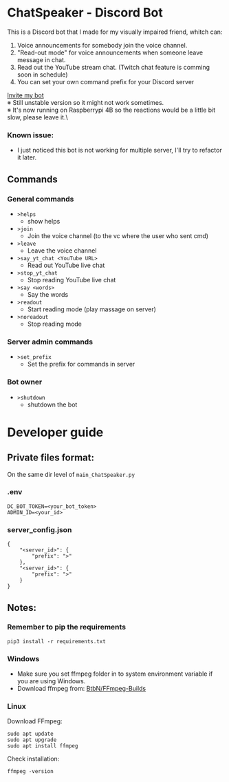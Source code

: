 # ChatSpeaker - Discord Bot
This is a Discord bot that I made for my visually impaired friend, whitch can:
 1. Voice announcements for somebody join the voice channel.
 2. "Read-out mode" for voice announcements when someone leave message in chat.
 3. Read out the YouTube stream chat. (Twitch chat feature is comming soon in schedule)
 4. You can set your own command prefix for your Discord server

[Invite my bot](https://discord.com/oauth2/authorize?client_id=1368220788875989032)\
※ Still unstable version so it might not work sometimes.\
※ It's now running on Raspberrypi 4B so the reactions would be a little bit slow, please leave it.\

### Known issue:
 - I just noticed this bot is not working for multiple server, I'll try to refactor it later.

## Commands
### General commands
- `>helps`
    - show helps
- `>join`
    - Join the voice channel (to the vc where the user who sent cmd)
- `>leave`
    - Leave the voice channel
- `>say_yt_chat <YouTube URL>`
    - Read out YouTube live chat
- `>stop_yt_chat`
    - Stop reading YouTube live chat
- `>say <words>`
    - Say the words
- `>readout`
    - Start reading mode (play massage on server)
- `>noreadout`
    - Stop reading mode
### Server admin commands
- `>set_prefix`
    - Set the prefix for commands in server
### Bot owner
- `>shutdown`
    - shutdown the bot

# Developer guide
## Private files format:
On the same dir level of `main_ChatSpeaker.py`
### .env
```
DC_BOT_TOKEN=<your_bot_token>
ADMIN_ID=<your_id>
```
### server_config.json
```
{
    "<server_id>": {
        "prefix": ">"
    },
    "<server_id>": {
        "prefix": ">"
    }
}
```
## Notes:
### Remember to pip the requirements
```
pip3 install -r requirements.txt
```
### Windows
 - Make sure you set ffmpeg folder in to system environment variable if you are using Windows.
 - Download ffmpeg from: [BtbN/FFmpeg-Builds](https://github.com/BtbN/FFmpeg-Builds/releases)
### Linux
Download FFmpeg:
```
sudo apt update
sudo apt upgrade
sudo apt install ffmpeg
```
Check installation:
```
ffmpeg -version
```

